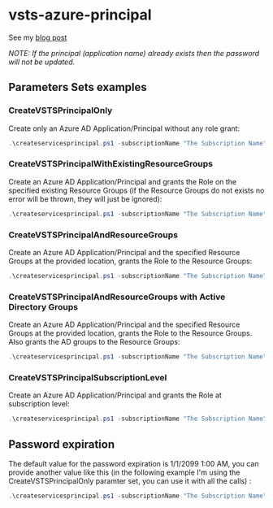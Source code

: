 # vsts-azure-principal

See my [blog post](http://blog.olandese.nl/2017/01/30/a-better-way-and-script-to-add-a-service-principal-in-azure-for-vsts/)

*NOTE: If the principal (application name) already exists then the password will not be updated.*

## Parameters Sets examples

### CreateVSTSPrincipalOnly

Create only an Azure AD Application/Principal without any role grant:

```powershell
.\createservicesprincipal.ps1 -subscriptionName "The Subscription Name" -applicationName "TheApplicationName" -password (ConvertTo-SecureString –String "ThePassword" -AsPlainText -Force)
```

### CreateVSTSPrincipalWithExistingResourceGroups

Create an Azure AD Application/Principal and grants the Role on the specified existing Resource Groups (if the Resource Groups do not exists no error will be thrown, they will just be ignored):

``` powershell
.\createservicesprincipal.ps1 -subscriptionName "The Subscription Name" -applicationName "TheApplicationName" -password (ConvertTo-SecureString –String "ThePassword" -AsPlainText -Force) -resourceGroupNames "ResourceGroupName1","ResourceGroupName2","etc"
```

### CreateVSTSPrincipalAndResourceGroups

Create an Azure AD Application/Principal and the specified Resource Groups at the provided location, grants the Role to the Resource Groups:

``` powershell
.\createservicesprincipal.ps1 -subscriptionName "The Subscription Name" -applicationName "TheApplicationName" -password (ConvertTo-SecureString –String "ThePassword" -AsPlainText -Force) -resourceGroupNames "ResourceGroupName1","ResourceGroupName2","etc" -createResourceGroups -location "West Europe"
```

### CreateVSTSPrincipalAndResourceGroups with Active Directory Groups

Create an Azure AD Application/Principal and the specified Resource Groups at the provided location, grants the Role to the Resource Groups. Also grants the AD groups to the Resource Groups:

``` powershell
.\createservicesprincipal.ps1 -subscriptionName "The Subscription Name" -applicationName "TheApplicationName" -password (ConvertTo-SecureString –String "ThePassword" -AsPlainText -Force) -resourceGroupNames "ResourceGroupName1","ResourceGroupName2","etc" -adGroupNames "AdGroupName1", "AdGroupName2", "etc" -createResourceGroups -location "West Europe"
```

### CreateVSTSPrincipalSubscriptionLevel

Create an Azure AD Application/Principal and grants the Role at subscription level:

``` powershell
.\createservicesprincipal.ps1 -subscriptionName "The Subscription Name" -applicationName "TheApplicationName" -password (ConvertTo-SecureString –String "ThePassword" -AsPlainText -Force) -grantRoleOnSubscriptionLevel
```
## Password expiration

The default value for the password expiration is 1/1/2099 1:00 AM, you can provide another value like this (in the following example I'm using the CreateVSTSPrincipalOnly paramter set, you can use it with all the calls) : 

```powershell
.\createservicesprincipal.ps1 -subscriptionName "The Subscription Name" -applicationName "TheApplicationName" -password (ConvertTo-SecureString –String "ThePassword" -AsPlainText -Force) -passwordExpirationDateTime (Get-Date "1/1/2020 1:00 AM")
```